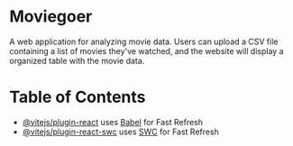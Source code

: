 # Moviegoer

A web application for analyzing movie data. Users can upload a CSV file containing a list of movies they've watched, and the website will display a organized table with the movie data.

# Table of Contents

- [@vitejs/plugin-react](https://github.com/vitejs/vite-plugin-react/blob/main/packages/plugin-react/README.md) uses [Babel](https://babeljs.io/) for Fast Refresh
- [@vitejs/plugin-react-swc](https://github.com/vitejs/vite-plugin-react-swc) uses [SWC](https://swc.rs/) for Fast Refresh
